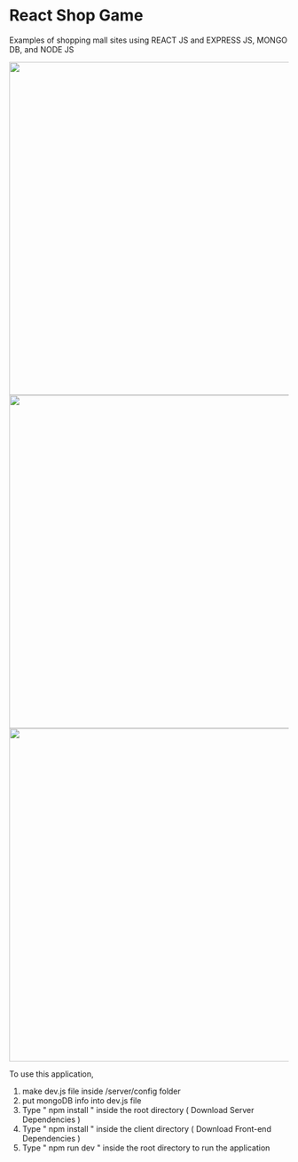 # React Shop Game

Examples of shopping mall sites using REACT JS and EXPRESS JS, MONGO DB, and NODE JS

<img width="600px" src="https://user-images.githubusercontent.com/47877911/92595079-c4677f00-f2de-11ea-88bb-475670e17420.png">

<img width="600px" src="https://user-images.githubusercontent.com/47877911/92595158-dea15d00-f2de-11ea-8974-8e06dc12c45a.png">

<img width="600px" src="https://user-images.githubusercontent.com/47877911/92595203-f11b9680-f2de-11ea-8eea-2fed30570cb2.png">

To use this application,

1. make dev.js file inside /server/config folder
2. put mongoDB info into dev.js file
3. Type " npm install " inside the root directory ( Download Server Dependencies )
4. Type " npm install " inside the client directory ( Download Front-end Dependencies )
5. Type " npm run dev " inside the root directory to run the application
